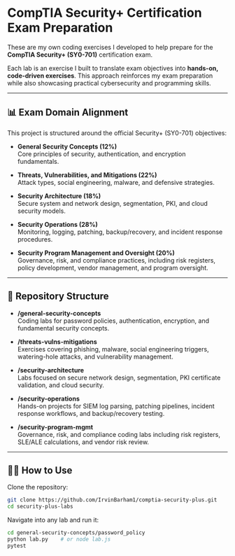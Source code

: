 # CompTIA Security+ Certification Exam Preparation

These are my own coding exercises I developed to help prepare for the **CompTIA Security+ (SY0-701)** certification exam.  

Each lab is an exercise I built to translate exam objectives into **hands-on, code-driven exercises**. This approach reinforces my exam preparation while also showcasing practical cybersecurity and programming skills.

---

## 📊 Exam Domain Alignment

This project is structured around the official Security+ (SY0-701) objectives:

- **General Security Concepts (12%)**  
  Core principles of security, authentication, and encryption fundamentals.

- **Threats, Vulnerabilities, and Mitigations (22%)**  
  Attack types, social engineering, malware, and defensive strategies.

- **Security Architecture (18%)**  
  Secure system and network design, segmentation, PKI, and cloud security models.

- **Security Operations (28%)**  
  Monitoring, logging, patching, backup/recovery, and incident response procedures.

- **Security Program Management and Oversight (20%)**  
  Governance, risk, and compliance practices, including risk registers, policy development, vendor management, and program oversight.

---

## 📂 Repository Structure

- **/general-security-concepts**  
  Coding labs for password policies, authentication, encryption, and fundamental security concepts.  

- **/threats-vulns-mitigations**  
  Exercises covering phishing, malware, social engineering triggers, watering-hole attacks, and vulnerability management.  

- **/security-architecture**  
  Labs focused on secure network design, segmentation, PKI certificate validation, and cloud security.  

- **/security-operations**  
  Hands-on projects for SIEM log parsing, patching pipelines, incident response workflows, and backup/recovery testing.  

- **/security-program-mgmt**  
  Governance, risk, and compliance coding labs including risk registers, SLE/ALE calculations, and vendor risk review.

---

## 🧑‍💻 How to Use

Clone the repository:

```bash
git clone https://github.com/IrvinBarham1/comptia-security-plus.git
cd security-plus-labs
```

Navigate into any lab and run it:
```bash
cd general-security-concepts/password_policy
python lab.py    # or node lab.js
pytest
```         
